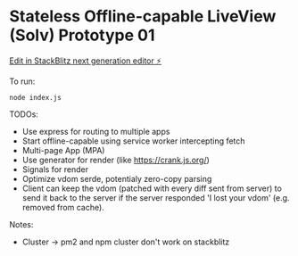 # Stateless Offline-capable LiveView (Solv) Prototype 01

[Edit in StackBlitz next generation editor ⚡️](https://stackblitz.com/~/github.com/phucvin/solv-01)

To run:
```
node index.js
```

TODOs:
- Use express for routing to multiple apps
- Start offline-capable using service worker intercepting fetch
- Multi-page App (MPA)
- Use generator for render (like https://crank.js.org/)
- Signals for render
- Optimize vdom serde, potentialy zero-copy parsing
- Client can keep the vdom (patched with every diff sent from server) to send it back to the server if the server responded 'I lost your vdom' (e.g. removed from cache).

Notes:
- Cluster -> pm2 and npm cluster don't work on stackblitz
